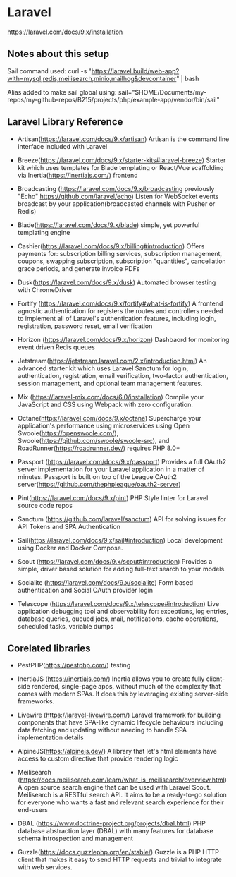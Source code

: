 # Laravel
https://laravel.com/docs/9.x/installation

## Notes about this setup

Sail command used: 
	curl -s "https://laravel.build/web-app?with=mysql,redis,meilisearch,minio,mailhog&devcontainer" | bash

Alias added to make sail global using:
	sail="$HOME/Documents/my-repos/my-github-repos/B215/projects/php/example-app/vendor/bin/sail"


## Laravel Library Reference

* Artisan(https://laravel.com/docs/9.x/artisan)
Artisan is the command line interface included with Laravel

* Breeze(https://laravel.com/docs/9.x/starter-kits#laravel-breeze)
Starter kit which uses templates for Blade templating or React/Vue scaffolding via Inertia(https://inertiajs.com/) frontend

* Broadcasting (https://laravel.com/docs/9.x/broadcasting previously "Echo" https://github.com/laravel/echo)
Listen for WebSocket events broadcast by your application(broadcasted channels with Pusher or Redis)

* Blade(https://laravel.com/docs/9.x/blade)
simple, yet powerful templating engine

* Cashier(https://laravel.com/docs/9.x/billing#introduction)
Offers payments for: subscription billing services, subscription management, coupons, swapping subscription, subscription "quantities", cancellation grace periods, and generate invoice PDFs

* Dusk(https://laravel.com/docs/9.x/dusk)
Automated browser testing with ChromeDriver

* Fortify (https://laravel.com/docs/9.x/fortify#what-is-fortify)
A frontend agnostic authentication for registers the routes and controllers needed to implement all of Laravel's authentication features, including login, registration, password reset, email verification

* Horizon (https://laravel.com/docs/9.x/horizon)
Dashbaord for monitoring event driven Redis queues

* Jetstream(https://jetstream.laravel.com/2.x/introduction.html)
An advanced starter kit which uses Laravel Sanctum for login, authentication, registration, email verification, two-factor authentication, session management, and optional team management features.

* Mix (https://laravel-mix.com/docs/6.0/installation)
Compile your JavaScript and CSS using Webpack with zero configuration.

* Octane(https://laravel.com/docs/9.x/octane)
Supercharge your application's performance using microservices using  Open Swoole(https://openswoole.com/), Swoole(https://github.com/swoole/swoole-src), and RoadRunner(https://roadrunner.dev/) requires PHP 8.0+

* Passport (https://laravel.com/docs/9.x/passport)
Provides a full OAuth2 server implementation for your Laravel application in a matter of minutes. Passport is built on top of the League OAuth2 server(https://github.com/thephpleague/oauth2-server)

* Pint(https://laravel.com/docs/9.x/pint)
PHP Style linter for Laravel source code repos

* Sanctum (https://github.com/laravel/sanctum)
API for solving issues for API Tokens and SPA Authentication

* Sail(https://laravel.com/docs/9.x/sail#introduction)
Local development using Docker and Docker Compose.

* Scout (https://laravel.com/docs/9.x/scout#introduction)
Provides a simple, driver based solution for adding full-text search to your models.

* Socialite (https://laravel.com/docs/9.x/socialite)
Form based authentication and Social OAuth provider login

* Telescope (https://laravel.com/docs/9.x/telescope#introduction)
Live application debugging tool and observability for: exceptions, log entries, database queries, queued jobs, mail, notifications, cache operations, scheduled tasks, variable dumps

## Corelated libraries

* PestPHP(https://pestphp.com/)
testing

* InertiaJS (https://inertiajs.com/)
Inertia allows you to create fully client-side rendered, single-page apps, without much of the complexity that comes with modern SPAs. It does this by leveraging existing server-side frameworks.

* Livewire (https://laravel-livewire.com/)
Laravel framework for building components that have SPA-like dynamic lifecycle behaviours including data fetching and updating without needing to handle SPA implementation details

* AlpineJS(https://alpinejs.dev/)
A library that let's html elements have access to custom directive that provide rendering logic

* Meilisearch (https://docs.meilisearch.com/learn/what_is_meilisearch/overview.html)
A open source search engine that can be used with Laravel Scout. Meilisearch is a RESTful search API. It aims to be a ready-to-go solution for everyone who wants a fast and relevant search experience for their end-users 

* DBAL (https://www.doctrine-project.org/projects/dbal.html)
PHP database abstraction layer (DBAL) with many features for database schema introspection and management

* Guzzle(https://docs.guzzlephp.org/en/stable/)
Guzzle is a PHP HTTP client that makes it easy to send HTTP requests and trivial to integrate with web services.
